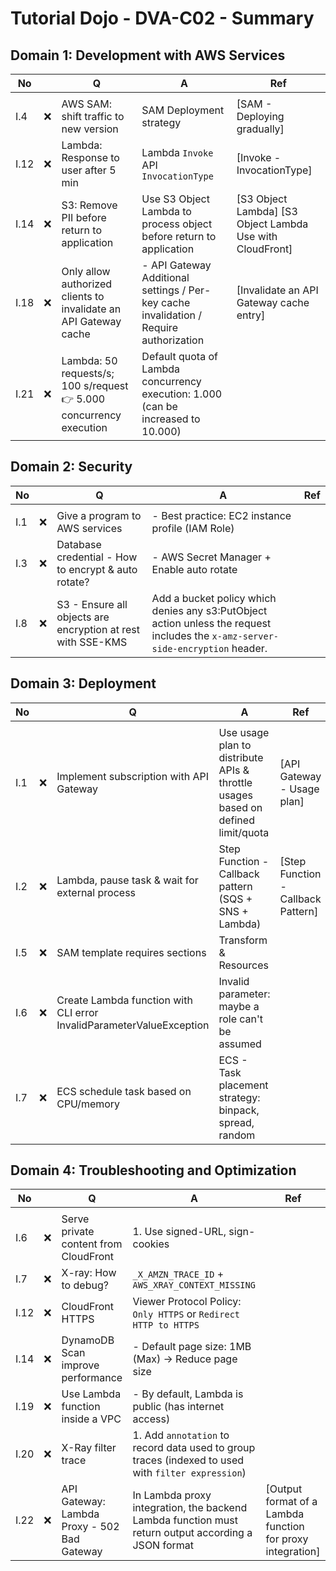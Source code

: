 # Tutorial Dojo - DVA-C02 - Summary

## Domain 1: Development with AWS Services

| No   |     | Q                                                                    | A                                                                                      | Ref                                                       |
| ---- | --- | -------------------------------------------------------------------- | -------------------------------------------------------------------------------------- | --------------------------------------------------------- |
|      |     |                                                                      |                                                                                        |                                                           |
| I.4  | ❌  | AWS SAM: shift traffic to new version                                | SAM Deployment strategy                                                                | [SAM - Deploying gradually]                               |
| I.12 | ❌  | Lambda: Response to user after 5 min                                 | Lambda `Invoke` API `InvocationType`                                                   | [Invoke - InvocationType]                                 |
| I.14 | ❌  | S3: Remove PII before return to application                          | Use S3 Object Lambda to process object before return to application                    | [S3 Object Lambda] [S3 Object Lambda Use with CloudFront] |
| I.18 | ❌  | Only allow authorized clients to invalidate an API Gateway cache     | - API Gateway Additional settings / Per-key cache invalidation / Require authorization | [Invalidate an API Gateway cache entry]                   |
| I.21 | ❌  | Lambda: 50 requests/s; 100 s/request 👉️ 5.000 concurrency execution | Default quota of Lambda concurrency execution: 1.000 (can be increased to 10.000)      |                                                           |

## Domain 2: Security

| No  |     | Q                                                           | A                                                                                                                               | Ref |
| --- | --- | ----------------------------------------------------------- | ------------------------------------------------------------------------------------------------------------------------------- | --- |
|     |     |                                                             |                                                                                                                                 |     |
| I.1 | ❌  | Give a program to AWS services                              | - Best practice: EC2 instance profile (IAM Role)                                                                                |     |
| I.3 | ❌  | Database credential - How to encrypt & auto rotate?         | - AWS Secret Manager + Enable auto rotate                                                                                       |     |
| I.8 | ❌  | S3 - Ensure all objects are encryption at rest with SSE-KMS | Add a bucket policy which denies any s3:PutObject action unless the request includes the `x-amz-server-side-encryption` header. |     |

## Domain 3: Deployment

| No  |     | Q                                                                    | A                                                                                | Ref                                |
| --- | --- | -------------------------------------------------------------------- | -------------------------------------------------------------------------------- | ---------------------------------- |
|     |     |                                                                      |                                                                                  |                                    |
| I.1 | ❌  | Implement subscription with API Gateway                              | Use usage plan to distribute APIs & throttle usages based on defined limit/quota | [API Gateway - Usage plan]         |
| I.2 | ❌  | Lambda, pause task & wait for external process                       | Step Function - Callback pattern (SQS + SNS + Lambda)                            | [Step Function - Callback Pattern] |
| I.5 | ❌  | SAM template requires sections                                       | Transform & Resources                                                            |                                    |
| I.6 | ❌  | Create Lambda function with CLI error InvalidParameterValueException | Invalid parameter: maybe a role can't be assumed                                 |                                    |
| I.7 | ❌  | ECS schedule task based on CPU/memory                                | ECS - Task placement strategy: binpack, spread, random                           |                                    |

## Domain 4: Troubleshooting and Optimization

| No   |     | Q                                           | A                                                                                                   | Ref                                                        |
| ---- | --- | ------------------------------------------- | --------------------------------------------------------------------------------------------------- | ---------------------------------------------------------- |
|      |     |                                             |                                                                                                     |                                                            |
| I.6  | ❌  | Serve private content from CloudFront       | 1. Use signed-URL, sign-cookies                                                                     |                                                            |
| I.7  | ❌  | X-ray: How to debug?                        | `_X_AMZN_TRACE_ID` + `AWS_XRAY_CONTEXT_MISSING`                                                     |                                                            |
| I.12 | ❌  | CloudFront HTTPS                            | Viewer Protocol Policy: `Only HTTPS` or `Redirect HTTP to HTTPS`                                    |                                                            |
| I.14 | ❌  | DynamoDB Scan improve performance           | - Default page size: 1MB (Max) -> Reduce page size                                                  |                                                            |
| I.19 | ❌  | Use Lambda function inside a VPC            | - By default, Lambda is public (has internet access)                                                |                                                            |
| I.20 | ❌  | X-Ray filter trace                          | 1. Add `annotation` to record data used to group traces (indexed to used with `filter expression`)  |                                                            |
| I.22 | ❌  | API Gateway: Lambda Proxy - 502 Bad Gateway | In Lambda proxy integration, the backend Lambda function must return output according a JSON format | [Output format of a Lambda function for proxy integration] |
